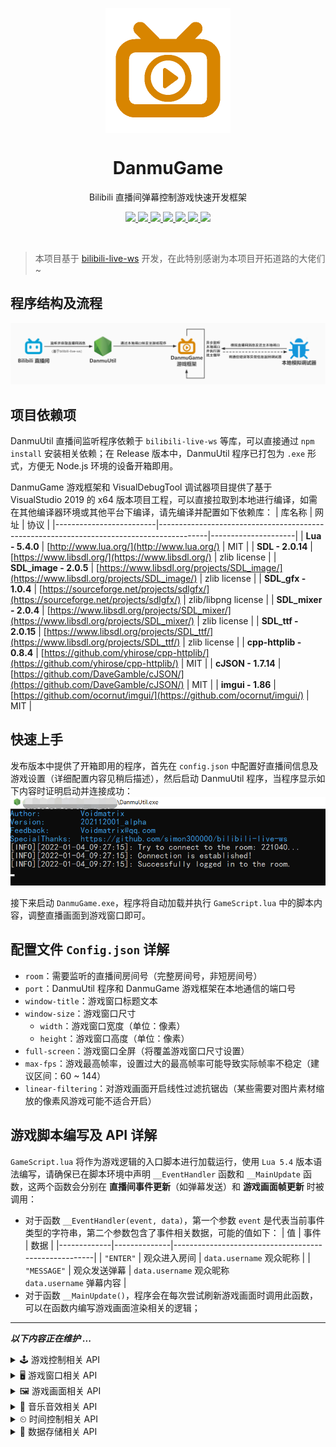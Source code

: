 <div align="center">
    <p align="center">
        <img align="center" src="doc/image/bilibili-fill-live.png" alt="logo" width="200">
    </p>
    <h1 align="center">DanmuGame</h1>
    <p align="center">Bilibili 直播间弹幕控制游戏快速开发框架</p>
    <p align="center">
        <a href="https://github.com/VoidmatrixHeathcliff/DanmuGame/stargazers">
            <img src="https://img.shields.io/github/stars/VoidmatrixHeathcliff/DanmuGame.svg?style=flat&labelColor=e49e61">
        </a>
        <a href="https://github.com/VoidmatrixHeathcliff/DanmuGame/network/members">
            <img src="https://img.shields.io/github/forks/VoidmatrixHeathcliff/DanmuGame.svg?&color=green&style=flat-square">
        </a>
        <a href="https://jq.qq.com/?_wv=1027&k=SFCIfMx6" target="_blank">
            <img src="https://img.shields.io/static/v1?label=chatting&message=QQ&color=blue&style=flat-square">
        </a>
        <a href="https://github.com/VoidmatrixHeathcliff/DanmuGame/graphs/contributors" target="_blank">
            <img src="https://img.shields.io/github/contributors/VoidmatrixHeathcliff/DanmuGame">
        </a>
        <a href="https://github.com/VoidmatrixHeathcliff/DanmuGame/issuese" target="_blank">
            <img src="https://img.shields.io/static/v1?label=feedback&message=Issues&color=pink&style=flat-square">
        </a>
        <a href="https://github.com/VoidmatrixHeathcliff/DanmuGame/blob/main/LICENSE" target="_blank">
            <img src="https://img.shields.io/github/license/VoidmatrixHeathcliff/DanmuGame?style=flat-square">
        </a>
       <img src="https://img.shields.io/github/commit-activity/m/VoidmatrixHeathcliff/DanmuGame">
    </p>
    </br>
</div>

> 本项目基于 [bilibili-live-ws](https://github.com/simon300000/bilibili-live-ws) 开发，在此特别感谢为本项目开拓道路的大佬们 ~

## 程序结构及流程

![程序结构及流程](doc/image/DanmuGame-framework.jpg)

## 项目依赖项

DanmuUtil 直播间监听程序依赖于 `bilibili-live-ws` 等库，可以直接通过 `npm install` 安装相关依赖；在 Release 版本中，DanmuUtil 程序已打包为 `.exe` 形式，方便无 Node.js 环境的设备开箱即用。

DanmuGame 游戏框架和 VisualDebugTool 调试器项目提供了基于 VisualStudio 2019 的 x64 版本项目工程，可以直接拉取到本地进行编译，如需在其他编译器环境或其他平台下编译，请先编译并配置如下依赖库：
| 库名称                  | 网址                                                                                     | 协议                |
|-------------------------|------------------------------------------------------------------------------------------|---------------------|
| **Lua - 5.4.0**         | [http://www.lua.org/](http://www.lua.org/)                                               | MIT                 |
| **SDL - 2.0.14**        | [https://www.libsdl.org/](https://www.libsdl.org/)                                       | zlib license        |
| **SDL_image - 2.0.5**   | [https://www.libsdl.org/projects/SDL_image/](https://www.libsdl.org/projects/SDL_image/) | zlib license        |
| **SDL_gfx - 1.0.4**     | [https://sourceforge.net/projects/sdlgfx/](https://sourceforge.net/projects/sdlgfx/)     | zlib/libpng license |
| **SDL_mixer - 2.0.4**   | [https://www.libsdl.org/projects/SDL_mixer/](https://www.libsdl.org/projects/SDL_mixer/) | zlib license        |
| **SDL_ttf - 2.0.15**    | [https://www.libsdl.org/projects/SDL_ttf/](https://www.libsdl.org/projects/SDL_ttf/)     | zlib license        |
| **cpp-httplib - 0.8.4** | [https://github.com/yhirose/cpp-httplib/](https://github.com/yhirose/cpp-httplib/)       | MIT                 |
| **cJSON - 1.7.14**      | [https://github.com/DaveGamble/cJSON/](https://github.com/DaveGamble/cJSON/)             | MIT                 |
| **imgui - 1.86**        | [https://github.com/ocornut/imgui/](https://github.com/ocornut/imgui/)                   | MIT                 |

## 快速上手

发布版本中提供了开箱即用的程序，首先在 `config.json` 中配置好直播间信息及游戏设置（详细配置内容见稍后描述），然后启动 DanmuUtil 程序，当程序显示如下内容时证明启动并连接成功：
![屏幕截图](doc/image/screenshot.png)

接下来启动 `DanmuGame.exe`，程序将自动加载并执行 `GameScript.lua` 中的脚本内容，调整直播画面到游戏窗口即可。

## 配置文件 `Config.json` 详解
+ `room`：需要监听的直播间房间号（完整房间号，非短房间号）
+ `port`：DanmuUtil 程序和 DanmuGame 游戏框架在本地通信的端口号
+ `window-title`：游戏窗口标题文本
+ `window-size`：游戏窗口尺寸
    - `width`：游戏窗口宽度（单位：像素）
    - `height`：游戏窗口高度（单位：像素）
+ `full-screen`：游戏窗口全屏（将覆盖游戏窗口尺寸设置）
+ `max-fps`：游戏最高帧率，设置过大的最高帧率可能导致实际帧率不稳定（建议区间：60 ~ 144）
+ `linear-filtering`：对游戏画面开启线性过滤抗锯齿（某些需要对图片素材缩放的像素风游戏可能不适合开启）

## 游戏脚本编写及 API 详解

`GameScript.lua` 将作为游戏逻辑的入口脚本进行加载运行，使用 `Lua 5.4` 版本语法编写，请确保已在脚本环境中声明 `__EventHandler` 函数和 `__MainUpdate` 函数，这两个函数会分别在 **直播间事件更新**（如弹幕发送）和 **游戏画面帧更新** 时被调用：
+ 对于函数 `__EventHandler(event, data)`，第一个参数 `event` 是代表当前事件类型的字符串，第二个参数包含了事件相关数据，可能的值如下：
    | 值          | 事件         | 数据                                                 |
    |-------------|--------------|------------------------------------------------------|
    | `"ENTER"`   | 观众进入房间 | `data.username` 观众昵称                             |
    | `"MESSAGE"` | 观众发送弹幕 | `data.username` 观众昵称<br>`data.username` 弹幕内容 |
+ 对于函数 `__MainUpdate()`，程序会在每次尝试刷新游戏画面时调用此函数，可以在函数内编写游戏画面渲染相关的逻辑；

---

***以下内容正在维护 ...***

<details>
    <summary>🕹 游戏控制相关 API</summary>

### QuitGame()
+ **功能：** 退出游戏
+ **参数简介：** 无
+ **返回值简介：** 无

</details>

<details>
    <summary>🖥 游戏窗口相关 API</summary>

| 函数名                                                      | 简介                         |
|:------------------------------------------------------------|:-----------------------------|
| [ETHX_InitWindow()](#ETHX_InitWindow)                       | 初始化 EtherX 并创建窗口     |
| [ETHX_QuitWindow()](#ETHX_QuitWindow)                       | 退出 EtherX 并关闭窗口       |
| [ETHX_ShowMessageBox()](#ETHX_ShowMessageBox)               | 显示信息提示框               |
| [ETHX_ShowConfirmMessageBox()](#ETHX_ShowConfirmMessageBox) | 显示信息提示确认窗口         |
| [ETHX_SetWindowTitle()](#ETHX_SetWindowTitle)               | 重新设置窗口标题             |
| [ETHX_GetWindowTitle()](#ETHX_GetWindowTitle)               | 获取窗口标题                 |
| [ETHX_SetWindowFullscreen()](#ETHX_SetWindowFullscreen)     | 设置窗口是否全屏             |
| [ETHX_SetWindowSize()](#ETHX_SetWindowSize)                 | 设置窗口大小                 |
| [ETHX_GetWindowSize()](#ETHX_GetWindowSize)                 | 获取窗口大小                 |
| [ETHX_GetWindowSize_HDPI()](#ETHX_GetWindowSize_HDPI)       | 获取高分辨率下窗口的实际大小 |
| [ETHX_SetWindowIcon()](#ETHX_SetWindowIcon)                 | 设置窗口图标                 |
| [ETHX_ClearWindow()](#ETHX_ClearWindow)                     | 清空窗口内容                 |
| [ETHX_UpdateWindow()](#ETHX_UpdateWindow)                   | 刷新窗口                     |

</details>

<details>
    <summary>🖼 游戏画面相关 API</summary>

| 函数名                                            | 简介                               |
|:--------------------------------------------------|:-----------------------------------|
| [ETHX_LoadImage()](#ETHX_LoadImage)               | 加载图像对象                       |
| [ETHX_SetImageColorKey()](#ETHX_SetImageColorKey) | 设置图像对象指定的透明颜色是否启用 |
| [ETHX_SetImageAplha()](#ETHX_SetImageAplha)       | 设置图像透明度                     |
| [ETHX_GetImageSize()](#ETHX_GetImageSize)         | 获取图像尺寸                       |
| [ETHX_DrawImage()](#ETHX_DrawImage)               | 绘制图像                           |
| [ETHX_SetDrawColor()](#ETHX_SetDrawColor)         | 设置绘图颜色                       |
| [ETHX_GetDrawColor()](#ETHX_GetDrawColor)         | 获取当前绘图颜色                   |
| [ETHX_DrawPoint()](#ETHX_DrawPoint)               | 绘制点                             |
| [ETHX_DrawLine()](#ETHX_DrawLine)                 | 绘制线段                           |
| [ETHX_DrawRectangle()](#ETHX_DrawRectangle)       | 绘制矩形                           |
| [ETHX_DrawCircle()](#ETHX_DrawCircle)             | 绘制圆                             |
| [ETHX_DrawEllipse()](#ETHX_DrawEllipse)           | 绘制椭圆                           |
| [ETHX_DrawPie()](#ETHX_DrawPie)                   | 绘制扇形                           |
| [ETHX_DrawTriangle()](#ETHX_DrawTriangle)         | 绘制三角形                         |
| [ETHX_LoadFont()](#ETHX_LoadFont)                 | 加载字体对象                       |
| [ETHX_SetFontStyle()](#ETHX_SetFontStyle)         | 设置字体样式                       |
| [ETHX_GetFontStyle()](#ETHX_GetFontStyle)         | 获取字体样式                       |
| [ETHX_GetTextSize()](#ETHX_GetTextSize)           | 获取指定字体的文本尺寸             |
| [ETHX_DrawText()](#ETHX_DrawText)                 | 绘制文本内容                       |
| [ETHX_CreateTextImage()](#ETHX_CreateTextImage)   | 创建文本图像                       |

</details>

<details>
    <summary>🎼 音乐音效相关 API</summary>

| 函数名                                              | 简介                     |
|:----------------------------------------------------|:-------------------------|
| [ETHX_LoadMusic()](#ETHX_LoadMusic)                 | 加载音乐对象             |
| [ETHX_PlayMusic()](#ETHX_PlayMusic)                 | 播放音乐对象             |
| [ETHX_StopMusic()](#ETHX_StopMusic)                 | 显停止正在播放的音乐     |
| [ETHX_CheckMusicPlaying()](#ETHX_CheckMusicPlaying) | 检查音乐是否正在播放     |
| [ETHX_PauseMusic()](#ETHX_PauseMusic)               | 暂停正在播放的音乐       |
| [ETHX_ResumeMusic()](#ETHX_ResumeMusic)             | 恢复播放暂停状态的音乐   |
| [ETHX_RewindMusic()](#ETHX_RewindMusic)             | 将当前音乐重新从起点播放 |
| [ETHX_SetMusicVolume()](#ETHX_SetMusicVolume)       | 设置音乐播放的音量       |
| [ETHX_GetMusicVolume()](#ETHX_GetMusicVolume)       | 获取音乐播放的音量       |
| [ETHX_LoadSound()](#ETHX_LoadSound)                 | 加载音效对象             |
| [ETHX_PlaySound()](#ETHX_PlaySound)                 | 播放音效对象             |
| [ETHX_SetSoundVolume()](#ETHX_SetSoundVolume)       | 设置音效播放的音量       |
| [ETHX_GetSoundVolume()](#ETHX_GetSoundVolume)       | 获取音效播放的音量       |

</details>

<details>
    <summary>⏲ 时间控制相关 API</summary>

| 函数名                                  | 简介                         |
|:----------------------------------------|:-----------------------------|
| [ETHX_Sleep()](#ETHX_Sleep)             | 暂停程序指定时长             |
| [ETHX_GetInitTime()](#ETHX_GetInitTime) | 获取程序从初始化到现在的时长 |

</details>

<details>
    <summary>📌 数据存储相关 API</summary>

+ [窗口坐标系](#window-coordinate-system)
+ [图像坐标系](#image-coordinate-system)
+ [字符串编码](#string-encoding)

</details>